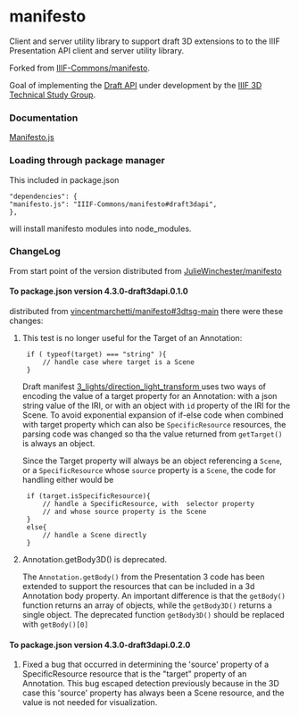 # manifesto

Client and server utility library to support draft 3D extensions to to the IIIF Presentation API client and server utility library.

Forked from [IIIF-Commons/manifesto](https://github.com/IIIF-Commons/manifesto).

Goal of implementing the [Draft API](https://github.com/IIIF/3d/blob/main/temp-draft-4.md) under development by the [IIIF 3D Technical Study Group](https://github.com/IIIF/3d/).


### Documentation

[Manifesto.js](https://vincentmarchetti.github.io/manifesto/)

### Loading through package manager

This included in package.json

    "dependencies": {
    "manifesto.js": "IIIF-Commons/manifesto#draft3dapi",
    },
    
will install manifesto modules into node_modules.

### ChangeLog

From start point of the version distributed  from  [JulieWinchester/manifesto](https://github.com/JulieWinchester/manifesto/tree/3dtsg-dev-dist)

#### To package.json version 4.3.0-draft3dapi.0.1.0  
distributed from [vincentmarchetti/manifesto#3dtsg-main]() there were these changes:

1. This test is no longer useful for the Target of an Annotation:

        if ( typeof(target) === "string" ){
            // handle case where target is a Scene
        }
    
    Draft manifest [ 3_lights/direction_light_transform ]( https://github.com/IIIF/3d/blob/main/manifests/3_lights/direction_light_transform_rotate.json ) uses two ways of encoding the value of a target property for an Annotation: with a json string value of the IRI, or with an object with `id` property of the IRI for the  Scene. To avoid exponential expansion of if-else code when combined with target property which can also  be `SpecificResource` resources, the parsing code was changed so tha the value returned from `getTarget()` is always an object.
    
    Since the Target property will always be an object referencing a `Scene`, or a `SpecificResource` whose `source` property is a `Scene`, the code for handling either would be
    
        if (target.isSpecificResource){
            // handle a SpecificResource, with  selector property
            // and whose source property is the Scene
        }
        else{
            // handle a Scene directly
        }
        
2. Annotation.getBody3D() is deprecated.

    The `Annotation.getBody()` from the Presentation 3 code has been extended to support the resources that can be included in a 3d Annotation body property. An important difference is that the `getBody()` function  returns an array of objects, while the `getBody3D()` returns a single object. The deprecated function `getBody3D()` should be replaced with `getBody()[0]`

#### To package.json version 4.3.0-draft3dapi.0.2.0

1. Fixed a bug that occurred in determining the 'source' property of a SpecificResource resource that is the "target" property of an Annotation. This bug escaped detection previously because in the 3D case this 'source' property has always been a Scene resource, and the value is not needed for visualization. 

